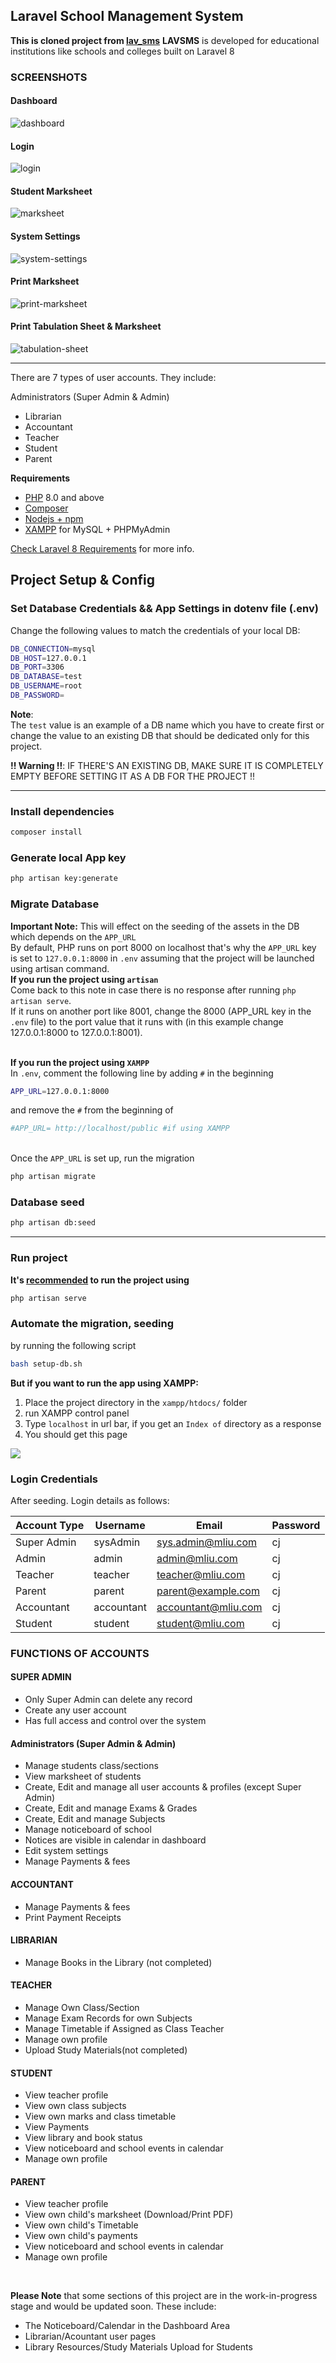 ## **Laravel School Management System** 
**This is cloned project from <a href="github.com/4jean/lav_sms">lav_sms</a>**
**LAVSMS** is developed for educational institutions like schools and colleges built on Laravel 8

### SCREENSHOTS

#### Dashboard
<img src="docs/imgs/dashboard.png" alt="dashboard" border="0">

#### Login
<img src="docs/imgs/login.png" alt="login" border="0">

#### Student Marksheet
<img src="docs/imgs/marksheet.png" alt="marksheet" border="0">

#### System Settings
<img src="docs/imgs/system_settings.png" alt="system-settings" border="0">

#### Print Marksheet
<div style="clear: both"> </div>
<img src="docs/imgs/print-marksheet.png" alt="print-marksheet">

#### Print Tabulation Sheet & Marksheet
<img src="docs/imgs/tabulation-sheet.png" alt="tabulation-sheet" border="0">

<hr />  

There are 7 types of user accounts. They include:
 
Administrators (Super Admin & Admin)
- Librarian
- Accountant
- Teacher
- Student
- Parent

**Requirements**
- <a href="https://windows.php.net/download#php-8.3">PHP</a> 8.0 and above
- <a href="https://getcomposer.org/Composer-Setup.exe">Composer</a>
- <a href="https://nodejs.org/dist/v22.13.1/node-v22.13.1-x64.msi">Nodejs + npm</a>
- <a href="https://sourceforge.net/projects/xampp/files/XAMPP%20Windows/8.2.12/xampp-windows-x64-8.2.12-0-VS16-installer.exe">XAMPP</a> for MySQL + PHPMyAdmin

<a href="https://laravel.com/docs/8.x">Check Laravel 8 Requirements</a> for more info.


## **Project Setup & Config**
### Set Database Credentials && App Settings in dotenv file (.env)
Change the following values to match the credentials of your local DB:
```bash
DB_CONNECTION=mysql
DB_HOST=127.0.0.1
DB_PORT=3306
DB_DATABASE=test
DB_USERNAME=root
DB_PASSWORD=
```
**Note**:<br>
The `test` value is an example of a DB name which you have to create first or change the value to an existing DB that should be dedicated only for this project.
<br>

**!! Warning !!**: IF THERE'S AN EXISTING DB, MAKE SURE IT IS COMPLETELY EMPTY BEFORE SETTING IT AS A DB FOR THE PROJECT !!

<hr>

### Install dependencies 
```bash
composer install
```

### Generate local App key
```bash
php artisan key:generate
```

### Migrate Database
<b>Important Note:</b>
This will effect on the seeding of the assets in the DB which depends on the `APP_URL`
<br>
By default, PHP runs on port 8000 on localhost that's why the `APP_URL` key is set to `127.0.0.1:8000` in `.env` assuming that the project will be launched using artisan command.<br>
<b>If you run the project using `artisan`</b><br>
Come back to this note in case there is no response after running `php artisan serve`.<br>
If it runs on another port like 8001, change the 8000 (APP_URL key in the `.env` file) to the port value that it runs with (in this example change 127.0.0.1:8000 to 127.0.0.1:8001).<br><br>

<b>If you run the project using `XAMPP`</b><br>
In `.env`, comment the following line by adding `#` in the beginning
```bash
APP_URL=127.0.0.1:8000
```
and remove the `#` from the beginning of  
```bash
#APP_URL= http://localhost/public #if using XAMPP
```

<br>Once the `APP_URL` is set up, run the migration<br>


```bash
php artisan migrate
```

### Database seed
```bash
php artisan db:seed
```
<hr>

### Run project
**It's <u>recommended</u> to run the project using**
```bash
php artisan serve
```

### Automate the migration, seeding
by running the following script
```bash
bash setup-db.sh
```
**But if you want to run the app using XAMPP:**
1) Place the project directory in the `xampp/htdocs/` folder 
2) run XAMPP control panel
3) Type `localhost` in url bar, if you get an `Index of` directory as a response
4) You should get this page<br>

<img src="docs/imgs/login.png"/>

<br>

### Login Credentials
After seeding. Login details as follows:

| Account Type  | Username  | Email               | Password  |
| ------------- | --------- | ------------------- | --------- |
|  Super Admin  | sysAdmin  | sys.admin@mliu.com  |     cj    |
|  Admin        | admin     | admin@mliu.com      |     cj    |
|  Teacher      | teacher   | teacher@mliu.com    |     cj    |
|  Parent       | parent    | parent@example.com  |     cj    |
|  Accountant   | accountant| accountant@mliu.com |     cj    |
|  Student      | student   | student@mliu.com    |     cj    |

### FUNCTIONS OF ACCOUNTS 

#### SUPER ADMIN
- Only Super Admin can delete any record
- Create any user account
- Has full access and control over the system

#### Administrators (Super Admin & Admin)
- Manage students class/sections
- View marksheet of students
- Create, Edit and manage all user accounts & profiles (except Super Admin)
- Create, Edit and manage Exams & Grades
- Create, Edit and manage Subjects
- Manage noticeboard of school
- Notices are visible in calendar in dashboard
- Edit system settings
- Manage Payments & fees

#### ACCOUNTANT
- Manage Payments & fees
- Print Payment Receipts

#### LIBRARIAN
- Manage Books in the Library (not completed)

#### TEACHER
- Manage Own Class/Section
- Manage Exam Records for own Subjects
- Manage Timetable if Assigned as Class Teacher
- Manage own profile
- Upload Study Materials(not completed)

#### STUDENT
- View teacher profile
- View own class subjects
- View own marks and class timetable
- View Payments
- View library and book status
- View noticeboard and school events in calendar
- Manage own profile

#### PARENT
- View teacher profile
- View own child's marksheet (Download/Print PDF)
- View own child's Timetable
- View own child's payments
- View noticeboard and school events in calendar
- Manage own profile

<br>

<b>Please Note</b> that some sections of this project are in the work-in-progress stage and would be updated soon. These include:

- The Noticeboard/Calendar in the Dashboard Area
- Librarian/Acountant user pages
- Library Resources/Study Materials Upload for Students
